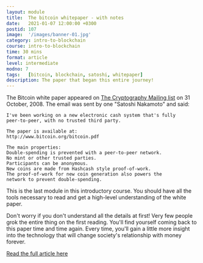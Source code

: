 ```yaml
---
layout: module
title:  The bitcoin whitepaper - with notes
date:   2021-01-07 12:00:00 +0300
postid: 107
image:  '/images/banner-01.jpg'
category: intro-to-blockchain
course: intro-to-blockchain
time: 30 mins
format: article
level: intermediate
modno: 7
tags:   [bitcoin, blockchain, satoshi, whitepaper]
description: The paper that began this entire journey!
---
```


The Bitcoin white paper appeared on [The Cryptography Mailing list](https://satoshi.nakamotoinstitute.org/emails/cryptography/) on 31 October, 2008. The email was sent by one
"Satoshi Nakamoto" and said:

    I've been working on a new electronic cash system that's fully
    peer-to-peer, with no trusted third party.

    The paper is available at:
    http://www.bitcoin.org/bitcoin.pdf

    The main properties:
    Double-spending is prevented with a peer-to-peer network.
    No mint or other trusted parties.
    Participants can be anonymous.
    New coins are made from Hashcash style proof-of-work.
    The proof-of-work for new coin generation also powers the
    network to prevent double-spending.

This is the last module in this introductory course. You should have all the tools necessary to read and get a high-level
understanding of the white paper.

Don't worry if you don't understand all the details at first! Very few people grok the entire thing on the first reading.
You'll find yourself coming back to this paper time and time again. Every time, you'll gain a little more insight into
the technology that will change society's relationship with money forever.

<a href="https://fermatslibrary.com/s/bitcoin" target="_blank" class="purpleBtn" >Read the full article here</a>
